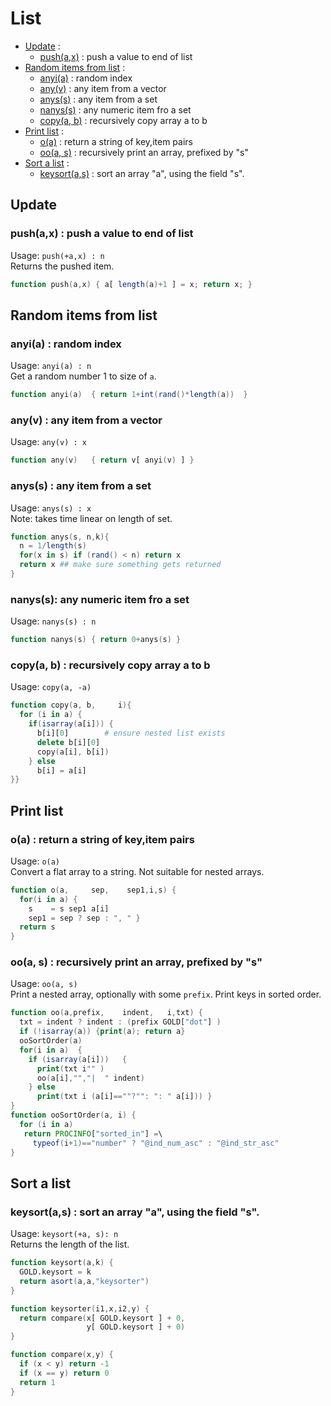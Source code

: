 
# List

- [Update](#update) : 
    - [push(a,x)](#pushax--push-a-value-to-end-of-list) : push a value to end of list
- [Random items from list](#random-items-from-list) : 
    - [anyi(a)](#anyia--random-index) : random index
    - [any(v)](#anyv---any-item-from-a-vector) : any item from a vector
    - [anys(s)](#anyss---any-item-from-a-set) : any item from a set
    - [nanys(s)](#nanyss-any-numeric-item-fro-a-set) : any numeric item fro a set
    - [copy(a, b)](#copya-b--recursively-copy-array-a-to-b) : recursively copy array a to b
- [Print list](#print-list) : 
    - [o(a)](#oa--return-a-string-of-keyitem-pairs) : return a string of key,item pairs
    - [oo(a, s)](#ooa-s--recursively-print-an-array-prefixed-by-s) : recursively print an array, prefixed by "s"
- [Sort a list](#sort-a-list) : 
    - [keysort(a,s)](#keysortas--sort-an-array-a-using-the-field-s) : sort an array "a", using the field "s".

## Update

### push(a,x) : push a value to end of list
Usage: `push(+a,x) : n`  
Returns the pushed item.
```awk
function push(a,x) { a[ length(a)+1 ] = x; return x; }
```

## Random items from list

### anyi(a) : random index 
Usage: `anyi(a) : n`   
Get a random number 1 to size of `a`.
```awk
function anyi(a)  { return 1+int(rand()*length(a))  }
```

### any(v) :  any item from a vector
Usage: `any(v) : x`
```awk
function any(v)   { return v[ anyi(v) ] }
```

### anys(s) :  any item from a set
Usage: `anys(s) : x`   
Note: takes time linear on length of set.
```awk
function anys(s, n,k){
  n = 1/length(s) 
  for(x in s) if (rand() < n) return x
  return x ## make sure something gets returned
}
```

### nanys(s): any numeric item fro a set
Usage: `nanys(s) : n`   
```awk
function nanys(s) { return 0+anys(s) }
```

### copy(a, b) : recursively copy array a to b
Usage: `copy(a, -a)`   
```awk
function copy(a, b,     i){
  for (i in a) {
    if(isarray(a[i])) {
      b[i][0]        # ensure nested list exists
      delete b[i][0] 
      copy(a[i], b[i])
    } else 
      b[i] = a[i] 
}}
```      
## Print list
### o(a) : return a string of key,item pairs 
Usage: `o(a)`  
Convert a flat array to a string. Not suitable for nested arrays.

```awk
function o(a,     sep,    sep1,i,s) {
  for(i in a) {
    s    = s sep1 a[i]
    sep1 = sep ? sep : ", " }
  return s 
}
```      
### oo(a, s) : recursively print an array, prefixed by "s"
Usage: `oo(a, s)`   
Print a nested array, optionally with some `prefix`.
Print keys in sorted order.

```awk
function oo(a,prefix,    indent,   i,txt) {
  txt = indent ? indent : (prefix GOLD["dot"] )
  if (!isarray(a)) {print(a); return a}
  ooSortOrder(a)
  for(i in a)  {
    if (isarray(a[i]))   {
      print(txt i"" )
      oo(a[i],"","|  " indent)
    } else
      print(txt i (a[i]==""?"": ": " a[i])) }
}
function ooSortOrder(a, i) {
  for (i in a)
   return PROCINFO["sorted_in"] =\
     typeof(i+1)=="number" ? "@ind_num_asc" : "@ind_str_asc"
}
```

## Sort a list
### keysort(a,s) : sort an array "a", using the field "s". 
Usage: `keysort(+a, s): n`    
Returns the length of the list.
```awk
function keysort(a,k) {
  GOLD.keysort = k
  return asort(a,a,"keysorter")
}

function keysorter(i1,x,i2,y) {
  return compare(x[ GOLD.keysort ] + 0,
                 y[ GOLD.keysort ] + 0)
} 

function compare(x,y) {
  if (x < y) return -1
  if (x == y) return 0
  return 1
}
```

